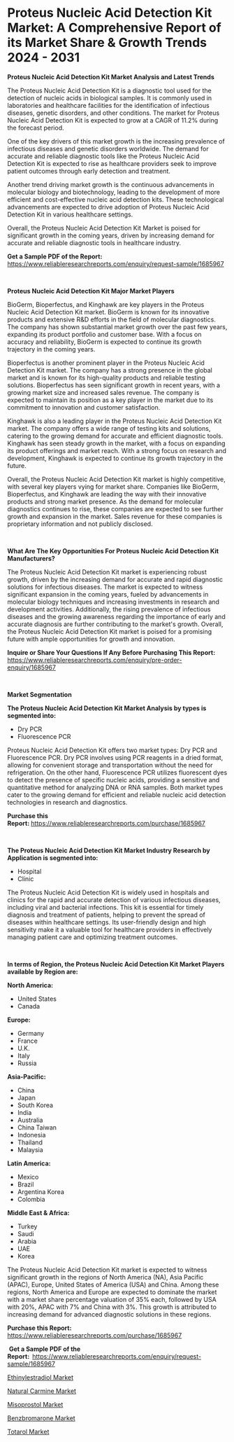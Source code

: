 <p><h1>Proteus Nucleic Acid Detection Kit Market: A Comprehensive Report of its Market Share & Growth Trends 2024 - 2031</h1></p><p><strong>Proteus Nucleic Acid Detection Kit Market Analysis and Latest Trends</strong></p>
<p><p>The Proteus Nucleic Acid Detection Kit is a diagnostic tool used for the detection of nucleic acids in biological samples. It is commonly used in laboratories and healthcare facilities for the identification of infectious diseases, genetic disorders, and other conditions. The market for Proteus Nucleic Acid Detection Kit is expected to grow at a CAGR of 11.2% during the forecast period. </p><p>One of the key drivers of this market growth is the increasing prevalence of infectious diseases and genetic disorders worldwide. The demand for accurate and reliable diagnostic tools like the Proteus Nucleic Acid Detection Kit is expected to rise as healthcare providers seek to improve patient outcomes through early detection and treatment. </p><p>Another trend driving market growth is the continuous advancements in molecular biology and biotechnology, leading to the development of more efficient and cost-effective nucleic acid detection kits. These technological advancements are expected to drive adoption of Proteus Nucleic Acid Detection Kit in various healthcare settings.</p><p>Overall, the Proteus Nucleic Acid Detection Kit Market is poised for significant growth in the coming years, driven by increasing demand for accurate and reliable diagnostic tools in healthcare industry.</p></p>
<p><strong>Get a Sample PDF of the Report:&nbsp;</strong> <a href="https://www.reliableresearchreports.com/enquiry/request-sample/1685967">https://www.reliableresearchreports.com/enquiry/request-sample/1685967</a></p>
<p>&nbsp;</p>
<p><strong>Proteus Nucleic Acid Detection Kit Major Market Players</strong></p>
<p><p>BioGerm, Bioperfectus, and Kinghawk are key players in the Proteus Nucleic Acid Detection Kit market. BioGerm is known for its innovative products and extensive R&D efforts in the field of molecular diagnostics. The company has shown substantial market growth over the past few years, expanding its product portfolio and customer base. With a focus on accuracy and reliability, BioGerm is expected to continue its growth trajectory in the coming years.</p><p>Bioperfectus is another prominent player in the Proteus Nucleic Acid Detection Kit market. The company has a strong presence in the global market and is known for its high-quality products and reliable testing solutions. Bioperfectus has seen significant growth in recent years, with a growing market size and increased sales revenue. The company is expected to maintain its position as a key player in the market due to its commitment to innovation and customer satisfaction.</p><p>Kinghawk is also a leading player in the Proteus Nucleic Acid Detection Kit market. The company offers a wide range of testing kits and solutions, catering to the growing demand for accurate and efficient diagnostic tools. Kinghawk has seen steady growth in the market, with a focus on expanding its product offerings and market reach. With a strong focus on research and development, Kinghawk is expected to continue its growth trajectory in the future.</p><p>Overall, the Proteus Nucleic Acid Detection Kit market is highly competitive, with several key players vying for market share. Companies like BioGerm, Bioperfectus, and Kinghawk are leading the way with their innovative products and strong market presence. As the demand for molecular diagnostics continues to rise, these companies are expected to see further growth and expansion in the market. Sales revenue for these companies is proprietary information and not publicly disclosed.</p></p>
<p>&nbsp;</p>
<p><strong>What Are The Key Opportunities For Proteus Nucleic Acid Detection Kit Manufacturers?</strong></p>
<p><p>The Proteus Nucleic Acid Detection Kit market is experiencing robust growth, driven by the increasing demand for accurate and rapid diagnostic solutions for infectious diseases. The market is expected to witness significant expansion in the coming years, fueled by advancements in molecular biology techniques and increasing investments in research and development activities. Additionally, the rising prevalence of infectious diseases and the growing awareness regarding the importance of early and accurate diagnosis are further contributing to the market's growth. Overall, the Proteus Nucleic Acid Detection Kit market is poised for a promising future with ample opportunities for growth and innovation.</p></p>
<p><strong>Inquire or Share Your Questions If Any Before Purchasing This Report:</strong> <a href="https://www.reliableresearchreports.com/enquiry/pre-order-enquiry/1685967">https://www.reliableresearchreports.com/enquiry/pre-order-enquiry/1685967</a></p>
<p>&nbsp;</p>
<p><strong>Market Segmentation</strong></p>
<p><strong>The Proteus Nucleic Acid Detection Kit Market Analysis by types is segmented into:</strong></p>
<p><ul><li>Dry PCR</li><li>Fluorescence PCR</li></ul></p>
<p><p>Proteus Nucleic Acid Detection Kit offers two market types: Dry PCR and Fluorescence PCR. Dry PCR involves using PCR reagents in a dried format, allowing for convenient storage and transportation without the need for refrigeration. On the other hand, Fluorescence PCR utilizes fluorescent dyes to detect the presence of specific nucleic acids, providing a sensitive and quantitative method for analyzing DNA or RNA samples. Both market types cater to the growing demand for efficient and reliable nucleic acid detection technologies in research and diagnostics.</p></p>
<p><strong>Purchase this Report:&nbsp;</strong><a href="https://www.reliableresearchreports.com/purchase/1685967">https://www.reliableresearchreports.com/purchase/1685967</a></p>
<p>&nbsp;</p>
<p><strong>The Proteus Nucleic Acid Detection Kit Market Industry Research by Application is segmented into:</strong></p>
<p><ul><li>Hospital</li><li>Clinic</li></ul></p>
<p><p>The Proteus Nucleic Acid Detection Kit is widely used in hospitals and clinics for the rapid and accurate detection of various infectious diseases, including viral and bacterial infections. This kit is essential for timely diagnosis and treatment of patients, helping to prevent the spread of diseases within healthcare settings. Its user-friendly design and high sensitivity make it a valuable tool for healthcare providers in effectively managing patient care and optimizing treatment outcomes.</p></p>
<p>&nbsp;</p>
<p><strong>In terms of Region, the Proteus Nucleic Acid Detection Kit Market Players available by Region are:</strong></p>
<p>
    <p> <strong> North America: </strong>
        <ul>
            <li>United States</li>
            <li>Canada</li>
        </ul>
        </p> 
    <p> <strong> Europe: </strong>
        <ul>
            <li>Germany</li>
            <li>France</li>
            <li>U.K.</li>
            <li>Italy</li>
            <li>Russia</li>
        </ul>
        </p> 
    <p> <strong> Asia-Pacific: </strong>
        <ul>
            <li>China</li>
            <li>Japan</li>
            <li>South Korea</li>
            <li>India</li>
            <li>Australia</li>
            <li>China Taiwan</li>
            <li>Indonesia</li>
            <li>Thailand</li>
            <li>Malaysia</li>
        </ul>
        </p> 
    <p> <strong> Latin America: </strong>
        <ul>
            <li>Mexico</li>
            <li>Brazil</li>
            <li>Argentina Korea</li>
            <li>Colombia</li>
        </ul>
        </p> 
    <p> <strong> Middle East & Africa: </strong>
        <ul>
            <li>Turkey</li>
            <li>Saudi</li>
            <li>Arabia</li>
            <li>UAE</li>
            <li>Korea</li>
        </ul>
    </p>
    </p>
<p><p>The Proteus Nucleic Acid Detection Kit market is expected to witness significant growth in the regions of North America (NA), Asia Pacific (APAC), Europe, United States of America (USA) and China. Among these regions, North America and Europe are expected to dominate the market with a market share percentage valuation of 35% each, followed by USA with 20%, APAC with 7% and China with 3%. This growth is attributed to increasing demand for advanced diagnostic solutions in these regions.</p></p>
<p><strong>Purchase this Report: </strong><a href="https://www.reliableresearchreports.com/purchase/1685967">https://www.reliableresearchreports.com/purchase/1685967</a></p>
<p>&nbsp;<strong>Get a Sample PDF of the Report:&nbsp;&nbsp;</strong><a href="https://www.reliableresearchreports.com/enquiry/request-sample/1685967">https://www.reliableresearchreports.com/enquiry/request-sample/1685967</a></p>
<p><strong></strong></p>
<p><p><a href="https://medium.com/@elizabethalexander97/analyzing-ethinylestradiol-market-global-industry-perspective-and-forecast-2024-to-2031-ff899fa87958">Ethinylestradiol Market</a></p><p><a href="https://github.com/pjcfca/Market-Research-Report-List-1/blob/main/natural-carmine-market.md">Natural Carmine Market</a></p><p><a href="https://medium.com/@elizabethalexander97/misoprostol-market-analysis-its-cagr-market-segmentation-and-global-industry-overview-5482af5a57f9">Misoprostol Market</a></p><p><a href="https://medium.com/@sarahhopkins94/benzbromarone-market-competitive-analysis-market-trends-and-forecast-to-2031-62f93beaf207">Benzbromarone Market</a></p><p><a href="https://github.com/wusalecollins540tpqoz/Market-Research-Report-List-1/blob/main/totarol-market.md">Totarol Market</a></p></p>